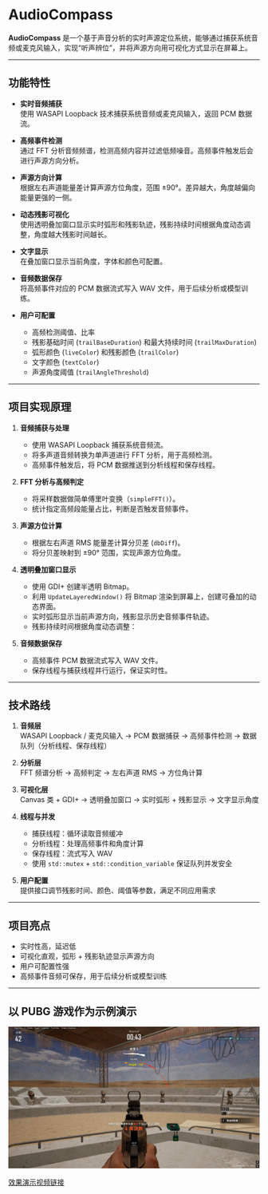 # AudioCompass

**AudioCompass** 是一个基于声音分析的实时声源定位系统，能够通过捕获系统音频或麦克风输入，实现“听声辨位”，并将声源方向用可视化方式显示在屏幕上。

---

## 功能特性

- **实时音频捕获**  
  使用 WASAPI Loopback 技术捕获系统音频或麦克风输入，返回 PCM 数据流。

- **高频事件检测**  
  通过 FFT 分析音频频谱，检测高频内容并过滤低频噪音。高频事件触发后会进行声源方向分析。

- **声源方向计算**  
  根据左右声道能量差计算声源方位角度，范围 ±90°。差异越大，角度越偏向能量更强的一侧。

- **动态残影可视化**  
  使用透明叠加窗口显示实时弧形和残影轨迹，残影持续时间根据角度动态调整，角度越大残影时间越长。

- **文字显示**  
  在叠加窗口显示当前角度，字体和颜色可配置。

- **音频数据保存**  
  将高频事件对应的 PCM 数据流式写入 WAV 文件，用于后续分析或模型训练。

- **用户可配置**  
  - 高频检测阈值、比率  
  - 残影基础时间 (`trailBaseDuration`) 和最大持续时间 (`trailMaxDuration`)  
  - 弧形颜色 (`liveColor`) 和残影颜色 (`trailColor`)  
  - 文字颜色 (`textColor`)  
  - 声源角度阈值 (`trailAngleThreshold`)

---

## 项目实现原理

1. **音频捕获与处理**  
   - 使用 WASAPI Loopback 捕获系统音频流。  
   - 将多声道音频转换为单声道进行 FFT 分析，用于高频检测。  
   - 高频事件触发后，将 PCM 数据推送到分析线程和保存线程。

2. **FFT 分析与高频判定**  
   - 将采样数据做简单傅里叶变换（`simpleFFT()`）。  
   - 统计指定高频段能量占比，判断是否触发音频事件。

3. **声源方位计算**  
   - 根据左右声道 RMS 能量差计算分贝差 (`dbDiff`)。  
   - 将分贝差映射到 ±90° 范围，实现声源方位角度。  

4. **透明叠加窗口显示**  
   - 使用 GDI+ 创建半透明 Bitmap。  
   - 利用 `UpdateLayeredWindow()` 将 Bitmap 渲染到屏幕上，创建可叠加的动态界面。  
   - 实时弧形显示当前声源方向，残影显示历史音频事件轨迹。  
   - 残影持续时间根据角度动态调整：


5. **音频数据保存**  
   - 高频事件 PCM 数据流式写入 WAV 文件。  
   - 保存线程与捕获线程并行运行，保证实时性。

---

## 技术路线

1. **音频层**  
   WASAPI Loopback / 麦克风输入 → PCM 数据捕获 → 高频事件检测 → 数据队列（分析线程、保存线程）

2. **分析层**  
   FFT 频谱分析 → 高频判定 → 左右声道 RMS → 方位角计算

3. **可视化层**  
   Canvas 类 + GDI+ → 透明叠加窗口 → 实时弧形 + 残影显示 → 文字显示角度

4. **线程与并发**  
   - 捕获线程：循环读取音频缓冲  
   - 分析线程：处理高频事件和角度计算  
   - 保存线程：流式写入 WAV  
   - 使用 `std::mutex` + `std::condition_variable` 保证队列并发安全

5. **用户配置**  
   提供接口调节残影时间、颜色、阈值等参数，满足不同应用需求

---

## 项目亮点

- 实时性高，延迟低  
- 可视化直观，弧形 + 残影轨迹显示声源方向  
- 用户可配置性强  
- 高频事件音频可保存，用于后续分析或模型训练

---

## 以 PUBG 游戏作为示例演示

![PUBG示例](PUBG.png)

[效果演示视频链接](https://www.bilibili.com/video/BV1gisSzuEb7/?spm_id_from=333.1368.list.card_archive.click)